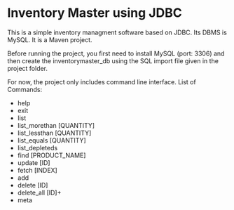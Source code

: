 # Inventory Master using JDBC

This is a simple inventory managment software based on JDBC. Its DBMS is MySQL. 
It is a Maven project. 

Before running the project, you first need to install MySQL (port: 3306) and then create the inventorymaster_db using the SQL import file given in the project folder.

For now, the project only includes  command line interface.
List of Commands:

<ul>
  <li>help</li>
  <li>exit </li>
  <li>list</li>
  <li>list_morethan [QUANTITY] </li>
  <li>list_lessthan [QUANTITY]</li>
  <li>list_equals [QUANTITY]</li>
  <li>list_depleteds </li>
  <li>find [PRODUCT_NAME] </li>
  <li>update [ID] </li>
  <li>fetch [INDEX] </li>
  <li>add</li>
  <li>delete [ID] </li>
  <li>delete_all [ID]+ </li>
  <li>meta</li>
</ul>
